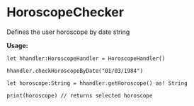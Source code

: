 # HoroscopeChecker
Defines the user horoscope by date string

<b>Usage:</b>


```
let hhandler:HoroscopeHandler = HoroscopeHandler()

hhandler.checkHoroscopeByDate("01/03/1984")

let horoscope:String = hhandler.getHoroscope() as! String

print(horoscope) // returns selected horoscope
```

